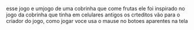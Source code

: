 esse jogo e umjogo de uma cobrinha que come frutas ele foi inspirado no jogo da cobrinha que tinha em celulares antigos os crteditos vão para o criador do jogo, como jogar voce usa o mause no botoes aparentes na tela
